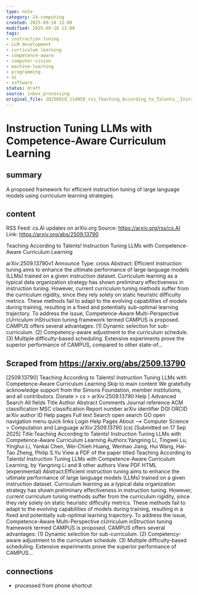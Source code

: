 ```yaml
---
type: note
category: 24-computing
created: 2025-09-18 12:09
modified: 2025-09-18 12:09
tags:
- instruction tuning
- LLM development
- curriculum learning
- competence-aware
- computer-vision
- machine-learning
- programming
- ai
- software
status: draft
source: inbox_processing
original_file: 20250918_114950_rss_Teaching_According_to_Talents__Instruction_Tuning_.txt
---
```



# Instruction Tuning LLMs with Competence-Aware Curriculum Learning

## summary
A proposed framework for efficient instruction tuning of large language models using curriculum learning strategies.

## content
RSS Feed: cs.AI updates on arXiv.org
Source: https://arxiv.org/rss/cs.AI
Link: https://arxiv.org/abs/2509.13790

Teaching According to Talents! Instruction Tuning LLMs with Competence-Aware Curriculum Learning

arXiv:2509.13790v1 Announce Type: cross Abstract: Efficient instruction tuning aims to enhance the ultimate performance of large language models (LLMs) trained on a given instruction dataset. Curriculum learning as a typical data organization strategy has shown preliminary effectiveness in instruction tuning. However, current curriculum tuning methods suffer from the curriculum rigidity, since they rely solely on static heuristic difficulty metrics. These methods fail to adapt to the evolving capabilities of models during training, resulting in a fixed and potentially sub-optimal learning trajectory. To address the issue, Competence-Aware Multi-Perspective cUrriculum inStruction tuning framework termed CAMPUS is proposed. CAMPUS offers several advantages: (1) Dynamic selection for sub-curriculum. (2) Competency-aware adjustment to the curriculum schedule. (3) Multiple difficulty-based scheduling. Extensive experiments prove the superior performance of CAMPUS, compared to other state-of...

## Scraped from https://arxiv.org/abs/2509.13790
[2509.13790] Teaching According to Talents! Instruction Tuning LLMs with Competence-Aware Curriculum Learning Skip to main content We gratefully acknowledge support from the Simons Foundation, member institutions, and all contributors. Donate &gt; cs &gt; arXiv:2509.13790 Help | Advanced Search All fields Title Author Abstract Comments Journal reference ACM classification MSC classification Report number arXiv identifier DOI ORCID arXiv author ID Help pages Full text Search open search GO open navigation menu quick links Login Help Pages About --> Computer Science > Computation and Language arXiv:2509.13790 (cs) [Submitted on 17 Sep 2025] Title:Teaching According to Talents! Instruction Tuning LLMs with Competence-Aware Curriculum Learning Authors:Yangning Li, Tingwei Lu, Yinghui Li, Yankai Chen, Wei-Chieh Huang, Wenhao Jiang, Hui Wang, Hai-Tao Zheng, Philip S.Yu View a PDF of the paper titled Teaching According to Talents! Instruction Tuning LLMs with Competence-Aware Curriculum Learning, by Yangning Li and 8 other authors View PDF HTML (experimental) Abstract:Efficient instruction tuning aims to enhance the ultimate performance of large language models (LLMs) trained on a given instruction dataset. Curriculum learning as a typical data organization strategy has shown preliminary effectiveness in instruction tuning. However, current curriculum tuning methods suffer from the curriculum rigidity, since they rely solely on static heuristic difficulty metrics. These methods fail to adapt to the evolving capabilities of models during training, resulting in a fixed and potentially sub-optimal learning trajectory. To address the issue, Competence-Aware Multi-Perspective cUrriculum inStruction tuning framework termed CAMPUS is proposed. CAMPUS offers several advantages: (1) Dynamic selection for sub-curriculum. (2) Competency-aware adjustment to the curriculum schedule. (3) Multiple difficulty-based scheduling. Extensive experiments prove the superior performance of CAMPUS...


## connections
- processed from phone shortcut
